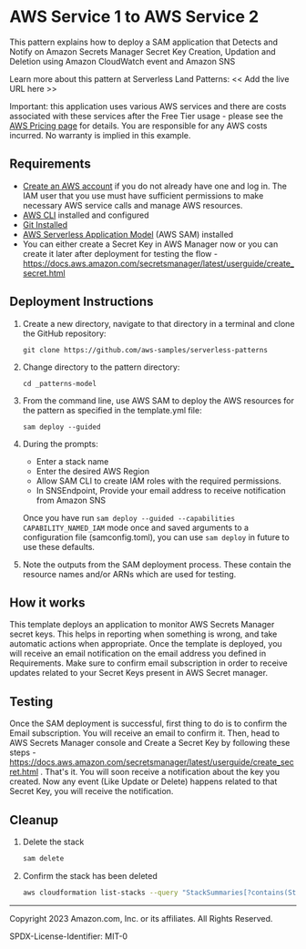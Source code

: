 # AWS Service 1 to AWS Service 2

This pattern explains how to deploy a SAM application that Detects and Notify on Amazon Secrets Manager Secret Key Creation, Updation and Deletion using Amazon CloudWatch event and Amazon SNS

Learn more about this pattern at Serverless Land Patterns: << Add the live URL here >>

Important: this application uses various AWS services and there are costs associated with these services after the Free Tier usage - please see the [AWS Pricing page](https://aws.amazon.com/pricing/) for details. You are responsible for any AWS costs incurred. No warranty is implied in this example.

## Requirements

* [Create an AWS account](https://portal.aws.amazon.com/gp/aws/developer/registration/index.html) if you do not already have one and log in. The IAM user that you use must have sufficient permissions to make necessary AWS service calls and manage AWS resources.
* [AWS CLI](https://docs.aws.amazon.com/cli/latest/userguide/install-cliv2.html) installed and configured
* [Git Installed](https://git-scm.com/book/en/v2/Getting-Started-Installing-Git)
* [AWS Serverless Application Model](https://docs.aws.amazon.com/serverless-application-model/latest/developerguide/serverless-sam-cli-install.html) (AWS SAM) installed
* You can either create a Secret Key in AWS Manager now or you can create it later after deployment for testing the flow - https://docs.aws.amazon.com/secretsmanager/latest/userguide/create_secret.html

## Deployment Instructions

1. Create a new directory, navigate to that directory in a terminal and clone the GitHub repository:
    ``` 
    git clone https://github.com/aws-samples/serverless-patterns
    ```
1. Change directory to the pattern directory:
    ```
    cd _patterns-model
    ```
1. From the command line, use AWS SAM to deploy the AWS resources for the pattern as specified in the template.yml file:
    ```
    sam deploy --guided
    ```
1. During the prompts:
    * Enter a stack name
    * Enter the desired AWS Region
    * Allow SAM CLI to create IAM roles with the required permissions.
    * In SNSEndpoint, Provide your email address to receive notification from Amazon SNS

    Once you have run `sam deploy --guided --capabilities CAPABILITY_NAMED_IAM` mode once and saved arguments to a configuration file (samconfig.toml), you can use `sam deploy` in future to use these defaults.

1. Note the outputs from the SAM deployment process. These contain the resource names and/or ARNs which are used for testing.

## How it works

This template deploys an application to monitor AWS Secrets Manager secret keys. This helps in reporting when something is wrong, and take automatic actions when appropriate. Once the template is deployed, you will receive an email notification on the email address you defined in Requirements. Make sure to confirm email subscription in order to receive updates related to your Secret Keys present in AWS Secret manager.

## Testing

Once the SAM deployment is successful, first thing to do is to confirm the Email subscription. You will receive an email to confirm it.  Then, head to AWS Secrets Manager console and Create a Secret Key by following these steps - https://docs.aws.amazon.com/secretsmanager/latest/userguide/create_secret.html . That's it. You will soon receive a notification about the key you created. Now any event (Like Update or Delete) happens related to that Secret Key, you will receive the notification.

## Cleanup
 
1. Delete the stack
    ```bash
    sam delete
    ```
1. Confirm the stack has been deleted
    ```bash
    aws cloudformation list-stacks --query "StackSummaries[?contains(StackName,'STACK_NAME')].StackStatus"
    ```
----
Copyright 2023 Amazon.com, Inc. or its affiliates. All Rights Reserved.

SPDX-License-Identifier: MIT-0
